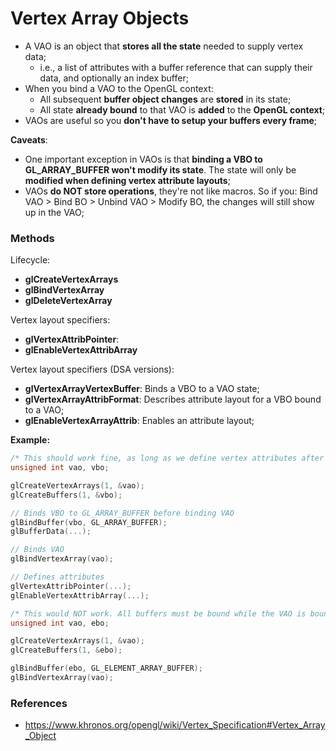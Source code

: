 # Vertex Array Objects

- A VAO is an object that **stores all the state** needed to supply vertex data;
    - i.e., a list of attributes with a buffer reference that can supply their data, and optionally an index buffer;
- When you bind a VAO to the OpenGL context:
	- All subsequent **buffer object changes** are **stored** in its state;
	- All state **already bound** to that VAO is **added** to the **OpenGL context**;
- VAOs are useful so you **don't have to setup your buffers every frame**;


**Caveats**:
- One important exception in VAOs is that **binding a VBO to GL_ARRAY_BUFFER won't modify its state**. The state will only be **modified when defining vertex attribute layouts**;
- VAOs **do NOT store operations**, they're not like macros. So if you: Bind VAO > Bind BO > Unbind VAO > Modify BO, the changes will still show up in the VAO;



### Methods

Lifecycle:
- **glCreateVertexArrays**
- **glBindVertexArray**
- **glDeleteVertexArray**


Vertex layout specifiers:
- **glVertexAttribPointer**: 
- **glEnableVertexAttribArray**


Vertex layout specifiers (DSA versions):
- **glVertexArrayVertexBuffer**: Binds a VBO to a VAO state;
- **glVertexArrayAttribFormat**: Describes attribute layout for a VBO bound to a VAO; 
- **glEnableVertexArrayAttrib**: Enables an attribute layout;



**Example:**
```cpp
/* This should work fine, as long as we define vertex attributes after binding the VAO. */
unsigned int vao, vbo;

glCreateVertexArrays(1, &vao);
glCreateBuffers(1, &vbo);

// Binds VBO to GL_ARRAY_BUFFER before binding VAO
glBindBuffer(vbo, GL_ARRAY_BUFFER);
glBufferData(...);

// Binds VAO
glBindVertexArray(vao);

// Defines attributes
glVertexAttribPointer(...);
glEnableVertexAttribArray(...);
```

```cpp
/* This would NOT work. All buffers must be bound while the VAO is bound, except for GL_ARRAY_BUFFER. */
unsigned int vao, ebo;

glCreateVertexArrays(1, &vao);
glCreateBuffers(1, &ebo);

glBindBuffer(ebo, GL_ELEMENT_ARRAY_BUFFER);
glBindVertexArray(vao);
```


### References
- https://www.khronos.org/opengl/wiki/Vertex_Specification#Vertex_Array_Object
